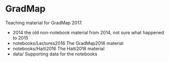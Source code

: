 # GradMap

Teaching material for GradMap 2017.

* 2014                       the old non-notebook material from 2014, not sure what happened to 2015
* notebooks/Lectures2016     The GradMap2016 material
* notebooks/Haiti2016        The Haiti2016 material
* data/                      Supporting data for the notebooks
